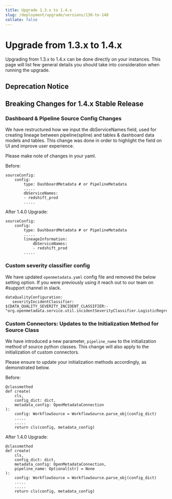 ```yaml
---
title: Upgrade 1.3.x to 1.4.x
slug: /deployment/upgrade/versions/130-to-140
collate: false
---
```


# Upgrade from 1.3.x to 1.4.x

Upgrading from 1.3.x to 1.4.x can be done directly on your instances. This page will list few general details you should take into consideration when running the upgrade.


## Deprecation Notice

## Breaking Changes for 1.4.x Stable Release

### Dashboard & Pipeline Source Config Changes

We have restructured how we input the dbServiceNames field, used for creating lineage between pipeline(spline) and tables & dashboard data models and tables. This change was done in order to highlight the field on UI and improve user experience.

Please make note of changes in your yaml.

Before:
```
sourceConfig:
    config:
        type: DashboardMetadata # or PipelineMetadata
        .....
        dbServiceNames:
        - redshift_prod
        .....
```

After 1.4.0 Upgrade:
```
sourceConfig:
    config:
        type: DashboardMetadata # or PipelineMetadata
        .....
        lineageInformation:
            dbServiceNames:
            - redshift_prod
        .....
```

### Custom severity classifier config

We have updated `openmetadata.yaml` config file and removed the below setting option. If you were previously using it reach out to our team on #support channel in slack.

```
dataQualityConfiguration:
   severityIncidentClassifier: ${DATA_QUALITY_SEVERITY_INCIDENT_CLASSIFIER:-"org.openmetadata.service.util.incidentSeverityClassifier.LogisticRegressionIncidentSeverityClassifier"}
```

### Custom Connectors: Updates to the Initialization Method for Source Class

We have introduced a new parameter, `pipeline_name` to the initialization method of source python classes. This change will also apply to the initialization of custom connectors.

Please ensure to update your initialization methods accordingly, as demonstrated below.

Before:
```
@classmethod
def create(
    cls,
    config_dict: dict,
    metadata_config: OpenMetadataConnection
):
    config: WorkflowSource = WorkflowSource.parse_obj(config_dict)
    .....
    .....
    return cls(config, metadata_config)
```

After 1.4.0 Upgrade:
```
@classmethod
def create(
    cls,
    config_dict: dict,
    metadata_config: OpenMetadataConnection,
    pipeline_name: Optional[str] = None
):
    config: WorkflowSource = WorkflowSource.parse_obj(config_dict)
    .....
    .....
    return cls(config, metadata_config)
```
